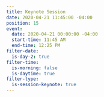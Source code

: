 ```yaml
---
title: Keynote Session
date: 2020-04-21 11:45:00 -04:00
position: 15
event:
  date: 2020-04-21 00:00:00 -04:00
  start-time: 11:45 AM
  end-time: 12:25 PM
filter-date:
  is-day-2: true
filter-time:
  is-morning: false
  is-daytime: true
filter-type:
  is-session-keynote: true
---
```


